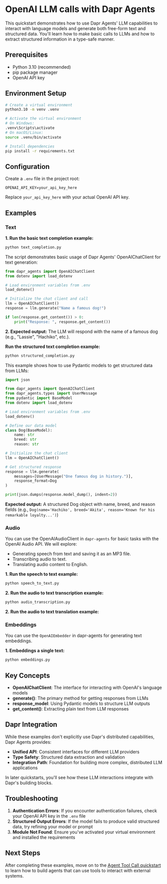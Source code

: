 # OpenAI LLM calls with Dapr Agents

This quickstart demonstrates how to use Dapr Agents' LLM capabilities to interact with language models and generate both free-form text and structured data. You'll learn how to make basic calls to LLMs and how to extract structured information in a type-safe manner.

## Prerequisites

- Python 3.10 (recommended)
- pip package manager
- OpenAI API key

## Environment Setup

```bash
# Create a virtual environment
python3.10 -m venv .venv

# Activate the virtual environment 
# On Windows:
.venv\Scripts\activate
# On macOS/Linux:
source .venv/bin/activate

# Install dependencies
pip install -r requirements.txt
```

## Configuration

Create a `.env` file in the project root:

```env
OPENAI_API_KEY=your_api_key_here
```

Replace `your_api_key_here` with your actual OpenAI API key.

## Examples

### Text

**1. Run the basic text completion example:**

<!-- STEP
name: Run text completion example
expected_stdout_lines:
  - "Response 1:"
  - "Response 2:"
  - "Response 3:"
timeout_seconds: 30
output_match_mode: substring
-->
```bash
python text_completion.py
```
<!-- END_STEP -->

The script demonstrates basic usage of Dapr Agents' OpenAIChatClient for text generation:

```python
from dapr_agents import OpenAIChatClient
from dotenv import load_dotenv

# Load environment variables from .env
load_dotenv()

# Initialize the chat client and call
llm = OpenAIChatClient()
response = llm.generate("Name a famous dog!")

if len(response.get_content()) > 0:
    print("Response: ", response.get_content())
```

**2. Expected output:** The LLM will respond with the name of a famous dog (e.g., "Lassie", "Hachiko", etc.).

**Run the structured text completion example:**

<!-- STEP
name: Run text completion example
expected_stdout_lines:
  - '"name":'
  - '"breed":'
  - '"reason":'
timeout_seconds: 30
output_match_mode: substring
-->
```bash
python structured_completion.py
```
<!-- END_STEP -->

This example shows how to use Pydantic models to get structured data from LLMs:

```python
import json

from dapr_agents import OpenAIChatClient
from dapr_agents.types import UserMessage
from pydantic import BaseModel
from dotenv import load_dotenv

# Load environment variables from .env
load_dotenv()

# Define our data model
class Dog(BaseModel):
    name: str
    breed: str
    reason: str

# Initialize the chat client
llm = OpenAIChatClient()

# Get structured response
response = llm.generate(
    messages=[UserMessage("One famous dog in history.")],
    response_format=Dog
)

print(json.dumps(response.model_dump(), indent=2))
```

**Expected output:** A structured Dog object with name, breed, and reason fields (e.g., `Dog(name='Hachiko', breed='Akita', reason='Known for his remarkable loyalty...')`)

### Audio
You can use the OpenAIAudioClient in `dapr-agents` for basic tasks with the OpenAI Audio API. We will explore:

- Generating speech from text and saving it as an MP3 file.
- Transcribing audio to text.
- Translating audio content to English.

**1. Run the speech to text example:**


<!-- STEP
name: Run audio generation example
expected_stdout_lines:
  - "Audio saved to output_speech.mp3"
  - "File output_speech.mp3 has been deleted."
-->
```bash
python speech_to_text.py
```
<!-- END_STEP -->

**2. Run the audio to text transcription example:**

<!-- STEP
name: Run audio transcription example
expected_stdout_lines:
  - "Transcription:"
  - "Success! The transcription contains at least 5 out of 7 words."
output_match_mode: substring
-->
```bash
python audio_transcription.py
```
<!-- END_STEP -->


**2. Run the audio to text translation example:**

[//]: # (<!-- STEP)

[//]: # (name: Run audio translation example)

[//]: # (expected_stdout_lines:)

[//]: # (  - "Translation:")

[//]: # (  - "Success! The translation contains at least 5 out of 6 words.")

[//]: # (-->)

[//]: # (```bash)

[//]: # (python audio_translation.py)

[//]: # (```)

[//]: # (<!-- END_STEP -->)

### Embeddings
You can use the `OpenAIEmbedder` in dapr-agents for generating text embeddings.

**1. Embeddings a single text:**
<!-- STEP
name: Run audio transcription example
expected_stdout_lines:
  - "Embedding (first 5 values):"
  - "Text 1 embedding (first 5 values):"
  - "Text 2 embedding (first 5 values):"
output_match_mode: substring
-->
```bash
python embeddings.py
```
<!-- END_STEP -->


## Key Concepts

- **OpenAIChatClient**: The interface for interacting with OpenAI's language models
- **generate()**: The primary method for getting responses from LLMs
- **response_model**: Using Pydantic models to structure LLM outputs
- **get_content()**: Extracting plain text from LLM responses

## Dapr Integration

While these examples don't explicitly use Dapr's distributed capabilities, Dapr Agents provides:

- **Unified API**: Consistent interfaces for different LLM providers
- **Type Safety**: Structured data extraction and validation
- **Integration Path**: Foundation for building more complex, distributed LLM applications

In later quickstarts, you'll see how these LLM interactions integrate with Dapr's building blocks.

## Troubleshooting

1. **Authentication Errors**: If you encounter authentication failures, check your OpenAI API key in the `.env` file
2. **Structured Output Errors**: If the model fails to produce valid structured data, try refining your model or prompt
3. **Module Not Found**: Ensure you've activated your virtual environment and installed the requirements

## Next Steps

After completing these examples, move on to the [Agent Tool Call quickstart](../03-agent-tool-call) to learn how to build agents that can use tools to interact with external systems.